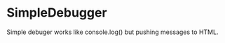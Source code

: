 SimpleDebugger
==============

Simple debuger works like console.log() but pushing messages to HTML.
